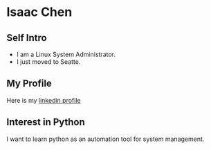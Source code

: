 # Isaac Chen

## Self Intro

  * I am a Linux System Administrator.
  * I just moved to Seatte.

## My Profile

Here is my [linkedin profile](https://www.linkedin.com/profile/view?id=5072303)

## Interest in Python

I want to learn python as an automation tool for system management.


